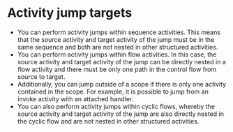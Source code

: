 <!-- image -->

# Activity jump targets

- You can perform activity jumps within sequence activities. This
means that the source activity and target activity of the jump must
be in the same sequence and both are not nested in other structured
activities.
- You can perform activity jumps within flow activities. In this
case, the source activity and target activity of the jump can be directly
nested in a flow activity and there must be only one path in the control
flow from source to target.
- Additionally, you can jump outside of a scope if there is only
one activity contained in the scope. For example, it is possible to
jump from an invoke activity with an attached handler.
- You can also perform activity jumps within cyclic flows, whereby
the source activity and target activity of the jump are also directly
nested in the cyclic flow and are not nested in other structured activities.

<!-- image -->